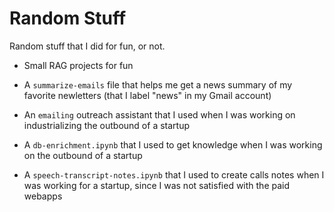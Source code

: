 # Random Stuff

Random stuff that I did for fun, or not.

- Small RAG projects for fun

- A `summarize-emails` file that helps me get a news summary of my favorite newletters (that I label "news" in my Gmail account)

- An `emailing` outreach assistant that I used when I was working on industrializing the outbound of a startup

- A `db-enrichment.ipynb` that I used to get knowledge when I was working on the outbound of a startup

- A `speech-transcript-notes.ipynb` that I used to create calls notes when I was working for a startup, since I was not satisfied with the paid webapps
